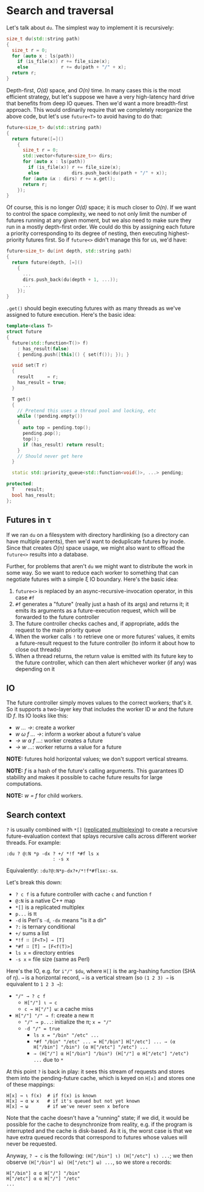 # Search and traversal
Let's talk about `du`. The simplest way to implement it is recursively:

```cpp
size_t du(std::string path)
{
  size_t r = 0;
  for (auto x : ls(path))
    if (is_file(x)) r += file_size(x);
    else            r += du(path + "/" + x);
  return r;
}
```

Depth-first, _O(d)_ space, and _O(n)_ time. In many cases this is the most efficient strategy, but let's suppose we have a very high-latency hard drive that benefits from deep IO queues. Then we'd want a more breadth-first approach. This would ordinarily require that we completely reorganize the above code, but let's use `future<T>` to avoid having to do that:

```cpp
future<size_t> du(std::string path)
{
  return future([=]()
    {
      size_t r = 0;
      std::vector<future<size_t>> dirs;
      for (auto x : ls(path))
        if (is_file(x)) r += file_size(x);
        else            dirs.push_back(du(path + "/" + x));
      for (auto &x : dirs) r += x.get();
      return r;
    });
}
```

Of course, this is no longer _O(d)_ space; it is much closer to _O(n)_. If we want to control the space complexity, we need to not only limit the number of futures running at any given moment, but we also need to make sure they run in a mostly depth-first order. We could do this by assigning each future a priority corresponding to its degree of nesting, then executing highest-priority futures first. So if `future<>` didn't manage this for us, we'd have:

```cpp
future<size_t> du(int depth, std::string path)
{
  return future(depth, [=]()
    {
      ...
      dirs.push_back(du(depth + 1, ...));
      ...
    });
}
```

`.get()` should begin executing futures with as many threads as we've assigned to future execution. Here's the basic idea:

```cpp
template<class T>
struct future
{
  future(std::function<T()> f)
    : has_result(false)
    { pending.push([this]() { set(f()); }); }

  void set(T r)
  {
    result     = r;
    has_result = true;
  }

  T get()
  {
    // Pretend this uses a thread pool and locking, etc
    while (!pending.empty())
    {
      auto top = pending.top();
      pending.pop();
      top();
      if (has_result) return result;
    }
    // Should never get here
  }

  static std::priority_queue<std::function<void()>, ...> pending;

protected:
  T    result;
  bool has_result;
};
```


## Futures in τ
If we ran `du` on a filesystem with directory hardlinking (so a directory can have multiple parents), then we'd want to deduplicate futures by inode. Since that creates _O(n)_ space usage, we might also want to offload the `future<>` results into a database.

Further, for problems that aren't `du` we might want to distribute the work in some way. So we want to reduce each worker to something that can negotiate futures with a simple ξ IO boundary. Here's the basic idea:

1. `future<>` is replaced by an async-recursive-invocation operator, in this case `#f`
2. `#f` generates a "future" (really just a hash of its args) and returns it; it emits its arguments as a future-execution request, which will be forwarded to the future controller
3. The future controller checks caches and, if appropriate, adds the request to the main priority queue
4. When the worker calls `!` to retrieve one or more futures' values, it emits a future-result request to the future controller (to inform it about how to close out threads)
5. When a thread returns, the return value is emitted with its future key to the future controller, which can then alert whichever worker (if any) was depending on it


## IO
The future controller simply moves values to the correct workers; that's it. So it supports a two-layer key that includes the worker ID _w_ and the future ID _f_. Its IO looks like this:

+ _w ... →_: create a worker
+ _w ω f ... →_: inform a worker about a future's value
+ _→ w α f ..._: worker creates a future
+ _→ w ..._: worker returns a value for a future

**NOTE:** futures hold horizontal values; we don't support vertical streams.

**NOTE:** _f_ is a hash of the future's calling arguments. This guarantees ID stability and makes it possible to cache future results for large computations.

**NOTE:** _w = f_ for child workers.


## Search context
`?` is usually combined with `*[]` ([replicated multiplexing](sigma-multiplex.md)) to create a recursive future-evaluation context that splays recursive calls across different worker threads. For example:

```
:du ? @:N *p -dx ? +/ *!f *#f ls x
                 : -s x
```

Equivalently: `:du?@:N*p-dx?+/*!f*#flsx:-sx`.

Let's break this down:

+ `? c f` is a future controller with cache `c` and function `f`
+ `@:N` is a native C++ map
+ `*[]` is a replicated multiplex
+ `p...` is π
+ `-d` is Perl's `-d`, `-dx` means "is it a dir"
+ `?:` is ternary conditional
+ `+/` sums a list
+ `*!f ∷ [F<T>] → [T]`
+ `*#f ∷ [T] → [F<f(T)>]`
+ `ls x` = directory entries
+ `-s x` = file size (same as Perl)

Here's the IO, e.g. for `i"/" $du`, where `H[]` is the arg-hashing function (SHA of η). `→` is a horizontal record, `⇒` is a vertical stream (so `(1 2 3) ⇒` is equivalent to `1 2 3 →`):

+ `"/" → ? c f`
  + `H["/"] ι → c`
  + `c → H["/"] ω`: a cache miss
+ `H["/"] "/" → f`: create a new π
  + `"/" → p...`: initialize the π; `x = "/"`
  + `-d "/" = true`
    + `ls x = "/bin" "/etc" ...`
    + `*#f "/bin" "/etc" ... = H["/bin"] H["/etc"] ... ⇒ (α H["/bin"] "/bin") (α H["/etc"] "/etc") ...`
    + `⇒ (H["/"] α H["/bin"] "/bin") (H["/"] α H["/etc"] "/etc") ...` due to `*`

At this point `?` is back in play: it sees this stream of requests and stores them into the pending-future cache, which is keyed on `H[x]` and stores one of these mappings:

```
H[x] → ι f(x)  # if f(x) is known
H[x] → α w x   # if it's queued but not yet known
H[x] → ω       # if we've never seen x before
```

Note that the cache doesn't have a "running" state; if we did, it would be possible for the cache to desynchronize from reality, e.g. if the program is interrupted and the cache is disk-based. As it is, the worst case is that we have extra queued records that correspond to futures whose values will never be requested.

Anyway, `? → c` is the following: `(H["/bin"] ι) (H["/etc"] ι) ...`; we then observe `(H["/bin"] ω) (H["/etc"] ω) ...`, so we store `α` records:

```
H["/bin"] α α H["/"] "/bin"
H["/etc"] α α H["/"] "/etc"
...
```
